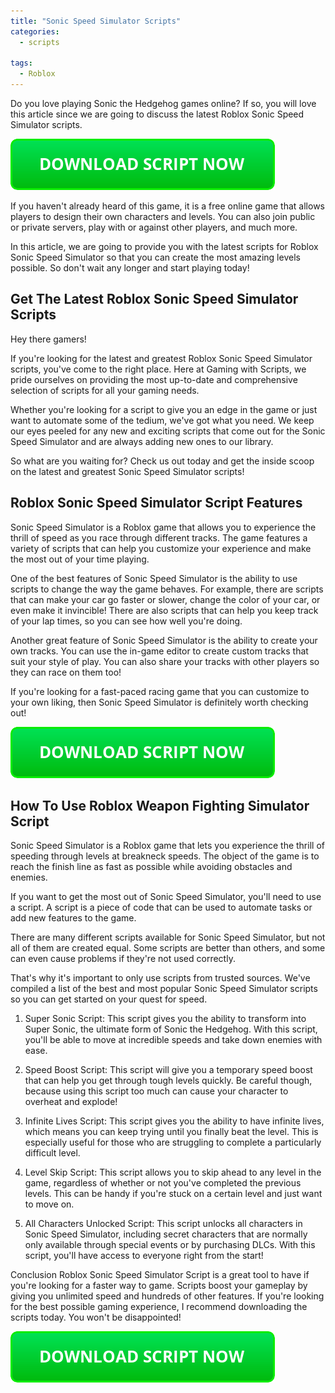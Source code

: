 ```yaml
---
title: "Sonic Speed Simulator Scripts"
categories:
  - scripts
  
tags:
  - Roblox
---
```


Do you love playing Sonic the Hedgehog games online? If so, you will love this article since we are going to discuss the latest Roblox Sonic Speed Simulator scripts.

[![script button](https://github.com/robloxpaste/robloxpaste.github.io/blob/main/script_button.png?raw=true)](https://rbxpaste.com/latest-script)


If you haven't already heard of this game, it is a free online game that allows players to design their own characters and levels. You can also join public or private servers, play with or against other players, and much more.

In this article, we are going to provide you with the latest scripts for Roblox Sonic Speed Simulator so that you can create the most amazing levels possible. So don't wait any longer and start playing today!

## Get The Latest Roblox Sonic Speed Simulator Scripts

Hey there gamers!

If you're looking for the latest and greatest Roblox Sonic Speed Simulator scripts, you've come to the right place. Here at Gaming with Scripts, we pride ourselves on providing the most up-to-date and comprehensive selection of scripts for all your gaming needs.

Whether you're looking for a script to give you an edge in the game or just want to automate some of the tedium, we've got what you need. We keep our eyes peeled for any new and exciting scripts that come out for the Sonic Speed Simulator and are always adding new ones to our library.

So what are you waiting for? Check us out today and get the inside scoop on the latest and greatest Sonic Speed Simulator scripts!

## Roblox Sonic Speed Simulator Script Features

Sonic Speed Simulator is a Roblox game that allows you to experience the thrill of speed as you race through different tracks. The game features a variety of scripts that can help you customize your experience and make the most out of your time playing.

One of the best features of Sonic Speed Simulator is the ability to use scripts to change the way the game behaves. For example, there are scripts that can make your car go faster or slower, change the color of your car, or even make it invincible! There are also scripts that can help you keep track of your lap times, so you can see how well you're doing.

Another great feature of Sonic Speed Simulator is the ability to create your own tracks. You can use the in-game editor to create custom tracks that suit your style of play. You can also share your tracks with other players so they can race on them too!

If you're looking for a fast-paced racing game that you can customize to your own liking, then Sonic Speed Simulator is definitely worth checking out!

[![script button](https://github.com/robloxpaste/robloxpaste.github.io/blob/main/script_button.png?raw=true)](https://rbxpaste.com/latest-script)

## How To Use Roblox Weapon Fighting Simulator Script

Sonic Speed Simulator is a Roblox game that lets you experience the thrill of speeding through levels at breakneck speeds. The object of the game is to reach the finish line as fast as possible while avoiding obstacles and enemies.

If you want to get the most out of Sonic Speed Simulator, you'll need to use a script. A script is a piece of code that can be used to automate tasks or add new features to the game.

There are many different scripts available for Sonic Speed Simulator, but not all of them are created equal. Some scripts are better than others, and some can even cause problems if they're not used correctly.

That's why it's important to only use scripts from trusted sources. We've compiled a list of the best and most popular Sonic Speed Simulator scripts so you can get started on your quest for speed.

1. Super Sonic Script: This script gives you the ability to transform into Super Sonic, the ultimate form of Sonic the Hedgehog. With this script, you'll be able to move at incredible speeds and take down enemies with ease.

2. Speed Boost Script: This script will give you a temporary speed boost that can help you get through tough levels quickly. Be careful though, because using this script too much can cause your character to overheat and explode!

3. Infinite Lives Script: This script gives you the ability to have infinite lives, which means you can keep trying until you finally beat the level. This is especially useful for those who are struggling to complete a particularly difficult level.

4. Level Skip Script: This script allows you to skip ahead to any level in the game, regardless of whether or not you've completed the previous levels. This can be handy if you're stuck on a certain level and just want to move on.

5. All Characters Unlocked Script: This script unlocks all characters in Sonic Speed Simulator, including secret characters that are normally only available through special events or by purchasing DLCs. With this script, you'll have access to everyone right from the start!

Conclusion
Roblox Sonic Speed Simulator Script is a great tool to have if you're looking for a faster way to game. Scripts boost your gameplay by giving you unlimited speed and hundreds of other features. If you're looking for the best possible gaming experience, I recommend downloading the scripts today. You won't be disappointed!

[![script button](https://github.com/robloxpaste/robloxpaste.github.io/blob/main/script_button.png?raw=true)](https://rbxpaste.com/latest-script)